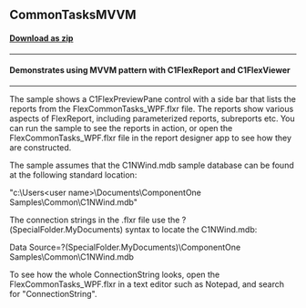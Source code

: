 ## CommonTasksMVVM
#### [Download as zip](https://downgit.github.io/#/home?url=https://github.com/GrapeCity/ComponentOne-WPF-Samples/tree/master/\NET_4.5.2\C1.WPF.FlexReport\CS\CommonTasksMVVM)
____
#### Demonstrates using MVVM pattern with C1FlexReport and C1FlexViewer
____
The sample shows a C1FlexPreviewPane control with a side bar that lists the reports
from the FlexCommonTasks_WPF.flxr file. The reports show various aspects of FlexReport,
including parameterized reports, subreports etc. You can run the sample
to see the reports in action, or open the FlexCommonTasks_WPF.flxr file in the
report designer app to see how they are constructed.

The sample assumes that the C1NWind.mdb sample database can be found at the 
following standard location:

"c:\Users\<user name>\Documents\ComponentOne Samples\Common\C1NWind.mdb"

The connection strings in the .flxr file use the ?(SpecialFolder.MyDocuments)
syntax to locate the C1NWind.mdb:

Data Source=?(SpecialFolder.MyDocuments)\ComponentOne Samples\Common\C1NWind.mdb

To see how the whole ConnectionString looks, open the FlexCommonTasks_WPF.flxr in
a text editor such as Notepad, and search for "ConnectionString".
